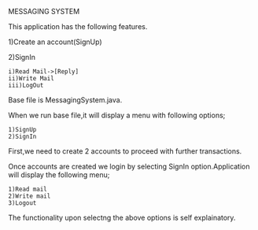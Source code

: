 MESSAGING SYSTEM

This application has the following features.

1)Create an account(SignUp)

2)SignIn

    i)Read Mail->[Reply]    
    ii)Write Mail
    iii)LogOut
    
Base file is MessagingSystem.java.

When we run base file,it will display a menu with following options;

    1)SignUp
    2)SignIn

First,we need to create 2 accounts to proceed with further transactions.

Once accounts are created we login by selecting SignIn option.Application will display the following menu;

    1)Read mail
    2)Write mail
    3)Logout

The functionality upon selectng the above options is self explainatory.
